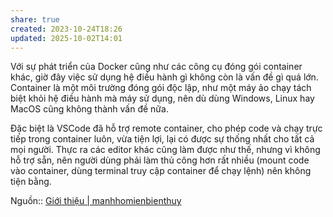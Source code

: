 ```yaml
---
share: true
created: 2023-10-24T18:26
updated: 2025-10-02T14:01
---
```

Với sự phát triển của Docker cũng như các công cụ đóng gói container khác, giờ đây việc sử dụng hệ điều hành gì không còn là vấn đề gì quá lớn. Container là một môi trường đóng gói độc lập, như một máy ảo chạy tách biệt khỏi hệ điều hành mà máy sử dụng, nên dù dùng Windows, Linux hay MacOS cũng không thành vấn đề nữa.

Đặc biệt là VSCode đã hỗ trợ remote container, cho phép code và chạy trực tiếp trong container luôn, vừa tiện lợi, lại có được sự thống nhất cho tất cả mọi người. Thực ra các editor khác cũng làm được như thế, nhưng vì không hỗ trợ sẵn, nên người dùng phải làm thủ công hơn rất nhiều (mount code vào container, dùng terminal truy cập container để chạy lệnh) nên không tiện bằng.

Nguồn:: [Giới thiệu | manhhomienbienthuy](https://manhhomienbienthuy.github.io/pages/gioi-thieu.html)
